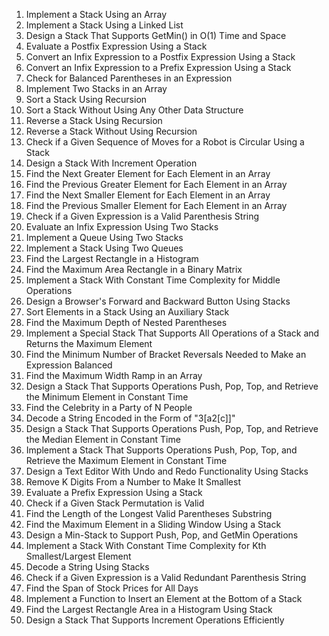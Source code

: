 1. Implement a Stack Using an Array
2. Implement a Stack Using a Linked List
3. Design a Stack That Supports GetMin() in O(1) Time and Space
4. Evaluate a Postfix Expression Using a Stack
5. Convert an Infix Expression to a Postfix Expression Using a Stack
6. Convert an Infix Expression to a Prefix Expression Using a Stack
7. Check for Balanced Parentheses in an Expression
8. Implement Two Stacks in an Array
9. Sort a Stack Using Recursion
10. Sort a Stack Without Using Any Other Data Structure
11. Reverse a Stack Using Recursion
12. Reverse a Stack Without Using Recursion
13. Check if a Given Sequence of Moves for a Robot is Circular Using a Stack
14. Design a Stack With Increment Operation
15. Find the Next Greater Element for Each Element in an Array
16. Find the Previous Greater Element for Each Element in an Array
17. Find the Next Smaller Element for Each Element in an Array
18. Find the Previous Smaller Element for Each Element in an Array
19. Check if a Given Expression is a Valid Parenthesis String
20. Evaluate an Infix Expression Using Two Stacks
21. Implement a Queue Using Two Stacks
22. Implement a Stack Using Two Queues
23. Find the Largest Rectangle in a Histogram
24. Find the Maximum Area Rectangle in a Binary Matrix
25. Implement a Stack With Constant Time Complexity for Middle Operations
26. Design a Browser's Forward and Backward Button Using Stacks
27. Sort Elements in a Stack Using an Auxiliary Stack
28. Find the Maximum Depth of Nested Parentheses
29. Implement a Special Stack That Supports All Operations of a Stack and Returns the Maximum Element
30. Find the Minimum Number of Bracket Reversals Needed to Make an Expression Balanced
31. Find the Maximum Width Ramp in an Array
32. Design a Stack That Supports Operations Push, Pop, Top, and Retrieve the Minimum Element in Constant Time
33. Find the Celebrity in a Party of N People
34. Decode a String Encoded in the Form of "3[a2[c]]"
35. Design a Stack That Supports Operations Push, Pop, Top, and Retrieve the Median Element in Constant Time
36. Implement a Stack That Supports Operations Push, Pop, Top, and Retrieve the Maximum Element in Constant Time
37. Design a Text Editor With Undo and Redo Functionality Using Stacks
38. Remove K Digits From a Number to Make It Smallest
39. Evaluate a Prefix Expression Using a Stack
40. Check if a Given Stack Permutation is Valid
41. Find the Length of the Longest Valid Parentheses Substring
42. Find the Maximum Element in a Sliding Window Using a Stack
43. Design a Min-Stack to Support Push, Pop, and GetMin Operations
44. Implement a Stack With Constant Time Complexity for Kth Smallest/Largest Element
45. Decode a String Using Stacks
46. Check if a Given Expression is a Valid Redundant Parenthesis String
47. Find the Span of Stock Prices for All Days
48. Implement a Function to Insert an Element at the Bottom of a Stack
49. Find the Largest Rectangle Area in a Histogram Using Stack
50. Design a Stack That Supports Increment Operations Efficiently
